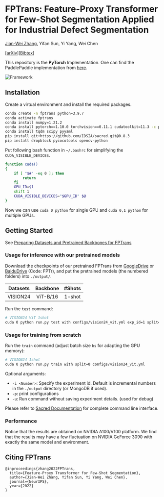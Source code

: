 # FPTrans: Feature-Proxy Transformer for Few-Shot Segmentation Applied for Industrial Defect Segmentation

[Jian-Wei Zhang](https://github.com/Jarvis73), Yifan Sun, Yi Yang, Wei Chen

[[arXiv](https://arxiv.org/abs/2210.06908)][[Bibtex](https://github.com/Jarvis73/FPTrans#CitingFPTrans)]

This repository is the **PyTorch** Implementation. One can find the PaddlePaddle implementation from [here](https://github.com/Jarvis73/FPTransPaddle).

![Framework](./assets/framework.png)

## Installation

Create a virtual environment and install the required packages.

```bash
conda create -n fptrans python=3.9.7
conda activate fptrans
conda install numpy=1.21.2
conda install pytorch==1.10.0 torchvision==0.11.1 cudatoolkit=11.3 -c pytorch
conda install tqdm scipy pyyaml
pip install git+https://github.com/IDSIA/sacred.git@0.8.3
pip install dropblock pycocotools opencv-python
```

Put following bash function in `~/.bashrc` for simplifying the `CUDA_VISIBLE_DEVICES`. 

```bash
function cuda()
{
    if [ "$#" -eq 0 ]; then
        return
    fi
    GPU_ID=$1
    shift 1
    CUDA_VISIBLE_DEVICES="$GPU_ID" $@
}
```

Now we can use `cuda 0 python` for single GPU and `cuda 0,1 python` for multiple GPUs. 

## Getting Started

See [Preparing Datasets and Pretrained Backbones for FPTrans](./data/README.md)

### Usage for inference with our pretrained models

Download the checkpoints of our pretrained FPTrans from [GoogleDrive](https://drive.google.com/drive/folders/1leK51aSPhw7kTJzwCY1ApcMJ5JG9K2Mv?usp=share_link) or [BaiduDrive](https://pan.baidu.com/s/1v4PJJAe4EG1OwFnliAHEyQ) (Code: FPTr),
and put the pretrained models (the numbered folders) into `./output/`.

| Datasets  | Backbone  | #Shots |
|:---------:|:---------:|:------:|
| VISION24  | ViT-B/16  | 1-shot |



Run the `test` command:

```bash
# VISION24 ViT 1shot
cuda 0 python run.py test with configs/vision24_vit.yml exp_id=1 split=0


```

### Usage for training from scratch

Run the `train` command (adjust batch size `bs` for adapting the GPU memory):

```bash
# VISION24 1shot
cuda 0 python run.py train with split=0 configs/vision24_vit.yml

```

Optional arguments:

* `-i <Number>`: Specify the experiment id. Default is incremental numbers in the `./output` directory (or MongoDB if used).
* `-p`: print configurations
* `-u`: Run command without saving experiment details. (used for debug)

Please refer to [Sacred Documentation](https://sacred.readthedocs.io/en/stable/index.html) for complete command line interface. 

### Performance


Notice that the results are obtained on NVIDIA A100/V100 platform. We find that the results
may have a few fluctuation on NVIDIA GeForce 3090 with exactly the same model and environment.

## Citing FPTrans

```text
@inproceedings{zhang2022FPTrans,
  title={Feature-Proxy Transformer for Few-Shot Segmentation},
  author={Jian-Wei Zhang, Yifan Sun, Yi Yang, Wei Chen},
  journal={NeurIPS},
  year={2022}
}
```
